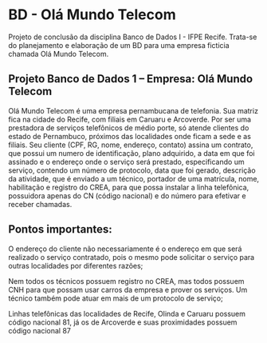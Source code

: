 # BD - Olá Mundo Telecom

Projeto de conclusão da disciplina Banco de Dados I - IFPE Recife.
Trata-se do planejamento e elaboração de um BD para uma empresa ficticia chamada Olá Mundo Telecom.


## Projeto Banco de Dados 1 – Empresa: Olá Mundo Telecom

Olá Mundo Telecom é uma empresa pernambucana de telefonia. Sua matriz fica na cidade do Recife, com filiais em Caruaru e Arcoverde. Por ser uma prestadora de serviços telefônicos de médio porte, só atende clientes do estado de Pernambuco, próximos das localidades onde ficam a sede e as filiais. 
Seu cliente (CPF, RG, nome, endereço, contato) assina um contrato, que possui um numero de identificação, plano adquirido, a data em que foi assinado e o endereço onde o serviço será prestado, especificando um serviço, contendo um número de protocolo, data que foi gerado, descrição da atividade, que é enviado a um técnico, portador de uma matrícula, nome, habilitação e registro do CREA, para que possa instalar a linha telefônica, possuidora apenas do CN (código nacional) e do número para efetivar e receber chamadas. 


## Pontos importantes:

O endereço do cliente não necessariamente é o endereço em que será realizado o serviço contratado, pois o mesmo pode solicitar o serviço para outras localidades por diferentes razões;

Nem todos os técnicos possuem registro no CREA, mas todos possuem CNH para que possam usar carros da empresa e prover os serviços. Um técnico também pode atuar em mais de um protocolo de serviço;

Linhas telefônicas das localidades de Recife, Olinda e Caruaru possuem código nacional 81, já os de Arcoverde e suas proximidades possuem código nacional 87
